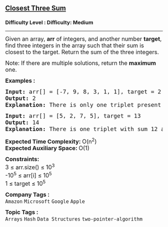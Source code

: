 <h2><a href="https://www.geeksforgeeks.org/problems/three-sum-closest/1?page=9&category=Arrays&sortBy=submissions">Closest Three Sum</a></h2><h3>Difficulty Level : Difficulty: Medium</h3><hr><div class="problems_problem_content__Xm_eO"><p><span style="font-size: 18px;">Given an array, <strong>a</strong><strong>rr</strong> of integers, and another number <strong>target</strong>, find three integers in the array such that their sum is closest to the target. Return the sum of the three integers.</span></p>
<p><span style="font-size: 18px;">Note: If there are multiple solutions, return the <strong>maximum</strong> one.</span></p>
<p><span style="font-size: 18px;"><strong>Examples :</strong></span></p>
<pre><span style="font-size: 18px;"><strong>Input: </strong>arr[] = [-7, 9, 8, 3, 1, 1], target = 2
<strong>Output: </strong>2<strong>
Explanation: </strong>There is only one triplet present in the array where elements are -7,8,1 whose sum is 2.</span>
</pre>
<pre><span style="font-size: 18px;"><strong>Input: </strong>arr[] = [5, 2, 7, 5], target = 13<br><strong>Output: </strong>14<strong>
Explanation: </strong>There is one triplet with sum 12 and other with sum 14 in the array. Triplet elements are 5, 2, 5 and 2, 7, 5 respectively. Since abs(13-12) ==abs(13-14) maximum triplet sum will be preferred i.e 14.</span></pre>
<p><span style="font-size: 18px;"><strong>Expected Time Complexity:&nbsp;</strong>O(n<sup>2</sup>)<br><strong>Expected Auxiliary Space:&nbsp;</strong>O(1)</span></p>
<p><span style="font-size: 18px;"><strong>Constraints:</strong><br>3 ≤ arr.size() ≤ 10<sup>3</sup><br>-10<sup>5</sup> ≤ arr[i] ≤ 10<sup>5</sup><br>1 ≤ target&nbsp;≤ 10<sup>5</sup></span></p></div><p><span style=font-size:18px><strong>Company Tags : </strong><br><code>Amazon</code>&nbsp;<code>Microsoft</code>&nbsp;<code>Google</code>&nbsp;<code>Apple</code>&nbsp;<br><p><span style=font-size:18px><strong>Topic Tags : </strong><br><code>Arrays</code>&nbsp;<code>Hash</code>&nbsp;<code>Data Structures</code>&nbsp;<code>two-pointer-algorithm</code>&nbsp;